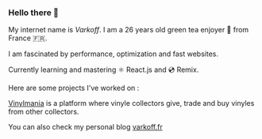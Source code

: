 ### Hello there 👋

My internet name is *Varkoff*. I am a 26 years old green tea enjoyer 🍵 from France 🇫🇷.

I am fascinated by performance, optimization and fast websites.

Currently learning and mastering ⚛️ React.js and 💿 Remix.


Here are some projects I've worked on :

[Vinylmania](https://vinylmania.fr) is a platform where vinyle collectors give, trade and buy vinyles from other collectors.

You can also check my personal blog [varkoff.fr](https://varkoff.fr)

